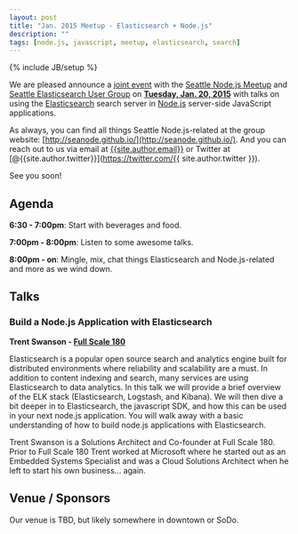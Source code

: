 ```yaml
---
layout: post
title: "Jan. 2015 Meetup - Elasticsearch + Node.js"
description: ""
tags: [node.js, javascript, meetup, elasticsearch, search]
---
```

{% include JB/setup %}

We are pleased announce a [joint event](http://www.meetup.com/Seattle-Node-js/events/219191483/) with the
[Seattle Node.js Meetup](http://www.meetup.com/Seattle-Node-js/)
and
[Seattle Elasticsearch User Group](http://www.meetup.com/Seattle-ElasticSearch-Meetup/)
on [**Tuesday, Jan. 20, 2015**](http://www.meetup.com/Seattle-Node-js/events/219191483/)
with talks on using the
[Elasticsearch](http://www.elasticsearch.org/) search server in
[Node.js](http://nodejs.org/) server-side JavaScript applications.

As always, you can find all things Seattle Node.js-related at the group website:
[http://seanode.github.io/](http://seanode.github.io/). And you can reach out to
us via email at [{{site.author.email}}](mailto:{{site.author.email}}) or Twitter
at [@{{site.author.twitter}}](https://twitter.com/{{ site.author.twitter }}).

See you soon!

## Agenda

**6:30 - 7:00pm**: Start with beverages and food.

**7:00pm - 8:00pm**: Listen to some awesome talks.

**8:00pm - on**: Mingle, mix, chat things Elasticsearch and Node.js-related and more as we wind
down.

<!-- more start -->

## Talks

### Build a Node.js Application with Elasticsearch

**Trent Swanson - [Full Scale 180](http://www.fullscale180.com/)**

Elasticsearch is a popular open source search and analytics engine built for distributed environments where reliability and scalability are a must. In addition to content indexing and search, many services are using Elasticsearch to data analytics. In this talk we will provide a brief overview of the ELK stack (Elasticsearch, Logstash, and Kibana). We will then dive a bit deeper in to Elasticsearch, the javascript SDK, and how this can be used in your next node.js application. You will walk away with a basic understanding of how to build node.js applications with Elasticsearch.

Trent Swanson is a Solutions Architect and Co-founder at Full Scale 180. Prior to Full Scale 180 Trent worked at Microsoft where he started out as an Embedded Systems Specialist and was a Cloud Solutions Architect when he left to start his own business... again.


## Venue / Sponsors

Our venue is TBD, but likely somewhere in downtown or SoDo.

<!-- more end -->
